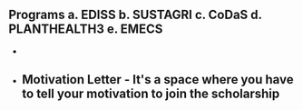 Programs
a. EDISS
b. SUSTAGRI
c. CoDaS
d. PLANTHEALTH3
e. EMECS
- 
- 
- Motivation Letter - It's a space where you have to tell your motivation to join the scholarship
	- 